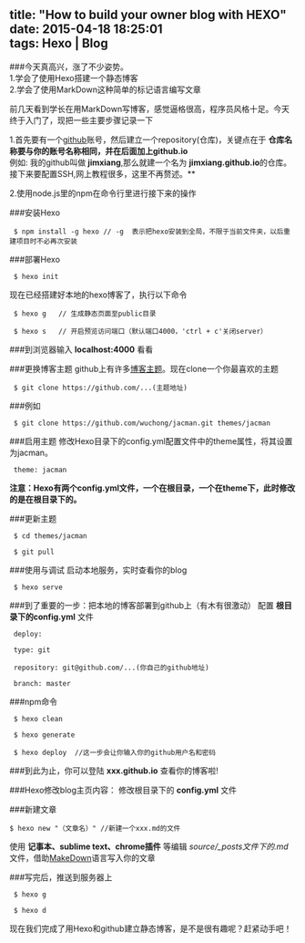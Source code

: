 title: "How to build your owner blog with HEXO"   
date: 2015-04-18 18:25:01    
tags: Hexo | Blog
---

###今天真高兴，涨了不少姿势。   
1.学会了使用Hexo搭建一个静态博客   
2.学会了使用MarkDown这种简单的标记语言编写文章   

前几天看到学长在用MarkDown写博客，感觉逼格很高，程序员风格十足。今天终于入门了，现把一些主要步骤记录一下   

1.首先要有一个[github](https://github.com)账号，然后建立一个repository(仓库)，关键点在于 **仓库名称要与你的账号名称相同，并在后面加上github.io**   
例如: 我的github叫做 **jimxiang**,那么就建一个名为 **jimxiang.github.io**的仓库。接下来要配置SSH,网上教程很多，这里不再赘述。**   

2.使用node.js里的npm在命令行里进行接下来的操作   

###安装Hexo
<pre><code> $ npm install -g hexo // -g  表示把hexo安装到全局，不限于当前文件夹，以后重建项目时不必再次安装</code></pre>

###部署Hexo
<pre><code> $ hexo init </code></pre>   
现在已经搭建好本地的hexo博客了，执行以下命令   
<pre><code> $ hexo g   // 生成静态页面至public目录</code></pre>
<pre><code> $ hexo s   // 开启预览访问端口（默认端口4000，'ctrl + c'关闭server）</code></pre>

###到浏览器输入 **localhost:4000** 看看

###更换博客主题
github上有许多[博客主题](https://github.com/hexojs/hexo/wiki/Themes)。现在clone一个你最喜欢的主题   
<pre><code> $ git clone https://github.com/...(主题地址)</code></pre>

###例如
<pre><code> $ git clone https://github.com/wuchong/jacman.git themes/jacman</code></pre>

###启用主题
修改Hexo目录下的config.yml配置文件中的theme属性，将其设置为jacman。   
<pre><code> theme: jacman</code></pre>

**注意：Hexo有两个config.yml文件，一个在根目录，一个在theme下，此时修改的是在根目录下的。**

###更新主题
<pre><code> $ cd themes/jacman</code></pre>   
<pre><code> $ git pull</code></pre>

###使用与调试
启动本地服务，实时查看你的blog   
<pre><code> $ hexo serve</code></pre>

###到了重要的一步：把本地的博客部署到github上（有木有很激动）
配置 **根目录下的config.yml** 文件   
<pre><code> deploy:</code></pre>   
<pre><code> type: git</code></pre>   
<pre><code> repository: git@github.com/...(你自己的github地址)</code></pre>
<pre><code> branch: master</code></pre>

###npm命令
<pre><code> $ hexo clean</code></pre>   
<pre><code> $ hexo generate</code></pre>   
<pre><code> $ hexo deploy  //这一步会让你输入你的github用户名和密码</code></pre>

###到此为止，你可以登陆 **xxx.github.io** 查看你的博客啦!

###Hexo修改blog主页内容：
修改根目录下的 **config.yml** 文件

###新建文章
<pre><code>$ hexo new "（文章名）" //新建一个xxx.md的文件</code></pre>   
使用 **记事本、sublime text、chrome插件** 等编辑 *source/_posts文件下的.md* 文件，借助[MakeDown](http://www.markdown.cn/)语言写入你的文章

###写完后，推送到服务器上
<pre><code> $ hexo g</code></pre>   
<pre><code> $ hexo d</code></pre>

现在我们完成了用Hexo和github建立静态博客，是不是很有趣呢？赶紧动手吧！
